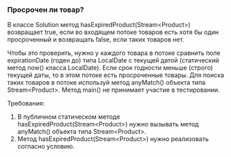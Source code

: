 
### Просрочен ли товар?

В классе Solution метод hasExpiredProduct(Stream&lt;Product&gt;) возвращает true, если во входящем потоке товаров есть хотя бы один
просроченный и возвращать false, если таких товаров нет.

Чтобы это проверить, нужно у каждого товара в потоке сравнить поле expirationDate (годен до) типа LocalDate с текущей датой (статический метод now()
класса LocalDate). Если срок годности меньше (строго) текущей даты, то в этом потоке есть просроченные товары.
Для поиска таких товаров в потоке используй метод anyMatch() объекта типа Stream&lt;Product&gt;.
Метод main() не принимает участие в тестировании.


Требования:
1.	В публичном статическом методе hasExpiredProduct(Stream&lt;Product&gt;) нужно вызывать метод anyMatch() объекта типа Stream&lt;Product&gt;.
2.	Метод hasExpiredProduct(Stream&lt;Product&gt;) нужно реализовать согласно условию.


